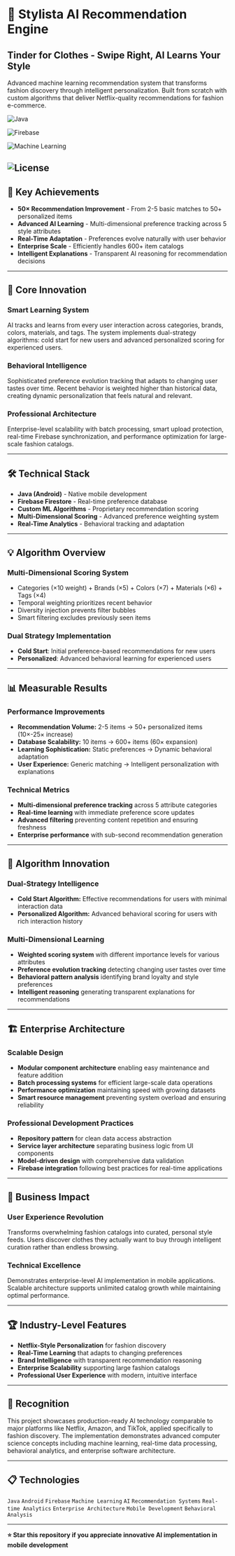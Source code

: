 # 👔 Stylista AI Recommendation Engine

## **Tinder for Clothes - Swipe Right, AI Learns Your Style**

Advanced machine learning recommendation system that transforms fashion discovery through intelligent personalization. Built from scratch with custom algorithms that deliver Netflix-quality recommendations for fashion e-commerce.

![Java](https://img.shields.io/badge/Java-Android-orange?logo=java&logoColor=white)

![Firebase](https://img.shields.io/badge/Firebase-Firestore-yellow?logo=firebase&logoColor=white)

![Machine Learning](https://img.shields.io/badge/Machine%20Learning-Custom%20Algorithms-blue?logo=python&logoColor=white)

![License](https://img.shields.io/badge/License-MIT-green)
---

## 🚀 Key Achievements

- **50× Recommendation Improvement** - From 2-5 basic matches to 50+ personalized items
- **Advanced AI Learning** - Multi-dimensional preference tracking across 5 style attributes  
- **Real-Time Adaptation** - Preferences evolve naturally with user behavior
- **Enterprise Scale** - Efficiently handles 600+ item catalogs
- **Intelligent Explanations** - Transparent AI reasoning for recommendation decisions

---

## 🎯 Core Innovation

### Smart Learning System
AI tracks and learns from every user interaction across categories, brands, colors, materials, and tags. The system implements dual-strategy algorithms: cold start for new users and advanced personalized scoring for experienced users.

### Behavioral Intelligence
Sophisticated preference evolution tracking that adapts to changing user tastes over time. Recent behavior is weighted higher than historical data, creating dynamic personalization that feels natural and relevant.

### Professional Architecture
Enterprise-level scalability with batch processing, smart upload protection, real-time Firebase synchronization, and performance optimization for large-scale fashion catalogs.

---

## 🛠️ Technical Stack

- **Java (Android)** - Native mobile development
- **Firebase Firestore** - Real-time preference database  
- **Custom ML Algorithms** - Proprietary recommendation scoring
- **Multi-Dimensional Scoring** - Advanced preference weighting system
- **Real-Time Analytics** - Behavioral tracking and adaptation

---

## 💡 Algorithm Overview

### Multi-Dimensional Scoring System
- Categories (×10 weight) + Brands (×5) + Colors (×7) + Materials (×6) + Tags (×4)
- Temporal weighting prioritizes recent behavior
- Diversity injection prevents filter bubbles
- Smart filtering excludes previously seen items

### Dual Strategy Implementation
- **Cold Start**: Initial preference-based recommendations for new users
- **Personalized**: Advanced behavioral learning for experienced users

---

## 📊 Measurable Results

### Performance Improvements
- **Recommendation Volume:** 2-5 items → 50+ personalized items (10×-25× increase)
- **Database Scalability:** 10 items → 600+ items (60× expansion)  
- **Learning Sophistication:** Static preferences → Dynamic behavioral adaptation
- **User Experience:** Generic matching → Intelligent personalization with explanations

### Technical Metrics
- **Multi-dimensional preference tracking** across 5 attribute categories
- **Real-time learning** with immediate preference score updates
- **Advanced filtering** preventing content repetition and ensuring freshness
- **Enterprise performance** with sub-second recommendation generation

---

## 🧠 Algorithm Innovation

### Dual-Strategy Intelligence
- **Cold Start Algorithm:** Effective recommendations for users with minimal interaction data
- **Personalized Algorithm:** Advanced behavioral scoring for users with rich interaction history

### Multi-Dimensional Learning
- **Weighted scoring system** with different importance levels for various attributes
- **Preference evolution tracking** detecting changing user tastes over time
- **Behavioral pattern analysis** identifying brand loyalty and style preferences
- **Intelligent reasoning** generating transparent explanations for recommendations

---

## 🏗️ Enterprise Architecture

### Scalable Design
- **Modular component architecture** enabling easy maintenance and feature addition
- **Batch processing systems** for efficient large-scale data operations
- **Performance optimization** maintaining speed with growing datasets
- **Smart resource management** preventing system overload and ensuring reliability

### Professional Development Practices
- **Repository pattern** for clean data access abstraction
- **Service layer architecture** separating business logic from UI components
- **Model-driven design** with comprehensive data validation
- **Firebase integration** following best practices for real-time applications

---

## 🎯 Business Impact

### User Experience Revolution
Transforms overwhelming fashion catalogs into curated, personal style feeds. Users discover clothes they actually want to buy through intelligent curation rather than endless browsing.

### Technical Excellence
Demonstrates enterprise-level AI implementation in mobile applications. Scalable architecture supports unlimited catalog growth while maintaining optimal performance.

---

## 🏆 Industry-Level Features

- **Netflix-Style Personalization** for fashion discovery
- **Real-Time Learning** that adapts to changing preferences
- **Brand Intelligence** with transparent recommendation reasoning
- **Enterprise Scalability** supporting large fashion catalogs
- **Professional User Experience** with modern, intuitive interface

---

## 🌟 Recognition

This project showcases production-ready AI technology comparable to major platforms like Netflix, Amazon, and TikTok, applied specifically to fashion discovery. The implementation demonstrates advanced computer science concepts including machine learning, real-time data processing, behavioral analytics, and enterprise software architecture.

---

## 📋 Technologies

`Java` `Android` `Firebase` `Machine Learning` `AI` `Recommendation Systems` `Real-time Analytics` `Enterprise Architecture` `Mobile Development` `Behavioral Analysis`

---

**⭐ Star this repository if you appreciate innovative AI implementation in mobile development**
